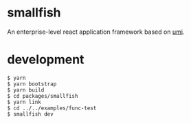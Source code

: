 # smallfish

An enterprise-level react application framework based on [umi](https://umijs.org/).

# development
```shell
$ yarn
$ yarn bootstrap
$ yarn build
$ cd packages/smallfish
$ yarn link
$ cd ../../examples/func-test
$ smallfish dev
```
